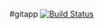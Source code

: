 #gitapp
[![Build Status](https://dev.azure.com/vijayseth12/employee/_apis/build/status%2Fvijay-seth12._testGit?branchName=master)](https://dev.azure.com/vijayseth12/employee/_build/latest?definitionId=14&branchName=master)
